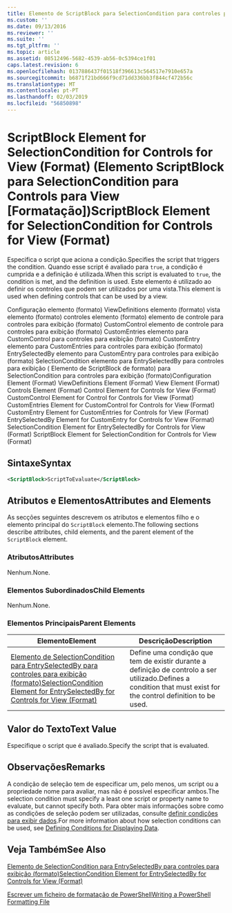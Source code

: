 ```yaml
---
title: Elemento de ScriptBlock para SelectionCondition para controles para exibição (formato) | Documentos da Microsoft
ms.custom: ''
ms.date: 09/13/2016
ms.reviewer: ''
ms.suite: ''
ms.tgt_pltfrm: ''
ms.topic: article
ms.assetid: 08512496-5682-4539-ab56-0c5394ce1f01
caps.latest.revision: 6
ms.openlocfilehash: 0137886437f01518f396613c564517e7910e657a
ms.sourcegitcommit: b6871f21bd666f9cd71dd336bb3f844cf472b56c
ms.translationtype: MT
ms.contentlocale: pt-PT
ms.lasthandoff: 02/03/2019
ms.locfileid: "56850898"
---
```

# <a name="scriptblock-element-for-selectioncondition-for-controls-for-view-format"></a><span data-ttu-id="d1d45-102">ScriptBlock Element for SelectionCondition for Controls for View (Format) (Elemento ScriptBlock para SelectionCondition para Controls para View [Formatação])</span><span class="sxs-lookup"><span data-stu-id="d1d45-102">ScriptBlock Element for SelectionCondition for Controls for View (Format)</span></span>

<span data-ttu-id="d1d45-103">Especifica o script que aciona a condição.</span><span class="sxs-lookup"><span data-stu-id="d1d45-103">Specifies the script that triggers the condition.</span></span> <span data-ttu-id="d1d45-104">Quando esse script é avaliado para `true`, a condição é cumprida e a definição é utilizada.</span><span class="sxs-lookup"><span data-stu-id="d1d45-104">When this script is evaluated to `true`, the condition is met, and the definition is used.</span></span> <span data-ttu-id="d1d45-105">Este elemento é utilizado ao definir os controles que podem ser utilizados por uma vista.</span><span class="sxs-lookup"><span data-stu-id="d1d45-105">This element is used when defining controls that can be used by a view.</span></span>

<span data-ttu-id="d1d45-106">Configuração elemento (formato) ViewDefinitions elemento (formato) vista elemento (formato) controles elemento (formato) elemento de controle para controles para exibição (formato) CustomControl elemento de controle para controles para exibição (formato) CustomEntries elemento para CustomControl para controles para exibição (formato) CustomEntry elemento para CustomEntries para controles para exibição (formato) EntrySelectedBy elemento para CustomEntry para controles para exibição (formato) SelectionCondition elemento para EntrySelectedBy para controles para exibição ( Elemento de ScriptBlock de formato) para SelectionCondition para controles para exibição (formato)</span><span class="sxs-lookup"><span data-stu-id="d1d45-106">Configuration Element (Format) ViewDefinitions Element (Format) View Element (Format) Controls Element (Format) Control Element for Controls for View (Format) CustomControl Element for Control for Controls for View (Format) CustomEntries Element for CustomControl for Controls for View (Format) CustomEntry Element for CustomEntries for Controls for View (Format) EntrySelectedBy Element for CustomEntry for Controls for View (Format) SelectionCondition Element for EntrySelectedBy for Controls for View (Format) ScriptBlock Element for SelectionCondition for Controls for View (Format)</span></span>

## <a name="syntax"></a><span data-ttu-id="d1d45-107">Sintaxe</span><span class="sxs-lookup"><span data-stu-id="d1d45-107">Syntax</span></span>

```xml
<ScriptBlock>ScriptToEvaluate</ScriptBlock>
```

## <a name="attributes-and-elements"></a><span data-ttu-id="d1d45-108">Atributos e Elementos</span><span class="sxs-lookup"><span data-stu-id="d1d45-108">Attributes and Elements</span></span>

<span data-ttu-id="d1d45-109">As secções seguintes descrevem os atributos e elementos filho e o elemento principal do `ScriptBlock` elemento.</span><span class="sxs-lookup"><span data-stu-id="d1d45-109">The following sections describe attributes, child elements, and the parent element of the `ScriptBlock` element.</span></span>

### <a name="attributes"></a><span data-ttu-id="d1d45-110">Atributos</span><span class="sxs-lookup"><span data-stu-id="d1d45-110">Attributes</span></span>

<span data-ttu-id="d1d45-111">Nenhum.</span><span class="sxs-lookup"><span data-stu-id="d1d45-111">None.</span></span>

### <a name="child-elements"></a><span data-ttu-id="d1d45-112">Elementos Subordinados</span><span class="sxs-lookup"><span data-stu-id="d1d45-112">Child Elements</span></span>

<span data-ttu-id="d1d45-113">Nenhum.</span><span class="sxs-lookup"><span data-stu-id="d1d45-113">None.</span></span>

### <a name="parent-elements"></a><span data-ttu-id="d1d45-114">Elementos Principais</span><span class="sxs-lookup"><span data-stu-id="d1d45-114">Parent Elements</span></span>

|<span data-ttu-id="d1d45-115">Elemento</span><span class="sxs-lookup"><span data-stu-id="d1d45-115">Element</span></span>|<span data-ttu-id="d1d45-116">Descrição</span><span class="sxs-lookup"><span data-stu-id="d1d45-116">Description</span></span>|
|-------------|-----------------|
|[<span data-ttu-id="d1d45-117">Elemento de SelectionCondition para EntrySelectedBy para controles para exibição (formato)</span><span class="sxs-lookup"><span data-stu-id="d1d45-117">SelectionCondition Element for EntrySelectedBy for Controls for View (Format)</span></span>](./selectioncondition-element-for-entryselectedby-for-controls-for-view-format.md)|<span data-ttu-id="d1d45-118">Define uma condição que tem de existir durante a definição de controlo a ser utilizado.</span><span class="sxs-lookup"><span data-stu-id="d1d45-118">Defines a condition that must exist for the control definition to be used.</span></span>|

## <a name="text-value"></a><span data-ttu-id="d1d45-119">Valor do Texto</span><span class="sxs-lookup"><span data-stu-id="d1d45-119">Text Value</span></span>

<span data-ttu-id="d1d45-120">Especifique o script que é avaliado.</span><span class="sxs-lookup"><span data-stu-id="d1d45-120">Specify the script that is evaluated.</span></span>

## <a name="remarks"></a><span data-ttu-id="d1d45-121">Observações</span><span class="sxs-lookup"><span data-stu-id="d1d45-121">Remarks</span></span>

<span data-ttu-id="d1d45-122">A condição de seleção tem de especificar um, pelo menos, um script ou a propriedade nome para avaliar, mas não é possível especificar ambos.</span><span class="sxs-lookup"><span data-stu-id="d1d45-122">The selection condition must specify a least one script or property name to evaluate, but cannot specify both.</span></span> <span data-ttu-id="d1d45-123">Para obter mais informações sobre como as condições de seleção podem ser utilizadas, consulte [definir condições para exibir dados](./defining-conditions-for-displaying-data.md).</span><span class="sxs-lookup"><span data-stu-id="d1d45-123">For more information about how selection conditions can be used, see [Defining Conditions for Displaying Data](./defining-conditions-for-displaying-data.md).</span></span>

## <a name="see-also"></a><span data-ttu-id="d1d45-124">Veja Também</span><span class="sxs-lookup"><span data-stu-id="d1d45-124">See Also</span></span>

[<span data-ttu-id="d1d45-125">Elemento de SelectionCondition para EntrySelectedBy para controles para exibição (formato)</span><span class="sxs-lookup"><span data-stu-id="d1d45-125">SelectionCondition Element for EntrySelectedBy for Controls for View (Format)</span></span>](./selectioncondition-element-for-entryselectedby-for-controls-for-view-format.md)

[<span data-ttu-id="d1d45-126">Escrever um ficheiro de formatação de PowerShell</span><span class="sxs-lookup"><span data-stu-id="d1d45-126">Writing a PowerShell Formatting File</span></span>](./writing-a-powershell-formatting-file.md)
